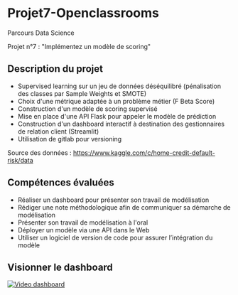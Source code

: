 # Projet7-Openclassrooms
Parcours Data Science

Projet n°7 : "Implémentez un modèle de scoring"

## Description du projet
* Supervised learning sur un jeu de données déséquilibré (pénalisation des classes par Sample Weights et SMOTE)
* Choix d'une métrique adaptée à un problème métier (F Beta Score)
* Construction d'un modèle de scoring supervisé
* Mise en place d'une API Flask pour appeler le modèle de prédiction 
* Construction d'un dashboard interactif à destination des gestionnaires de relation client (Streamlit)
* Utilisation de gitlab pour versioning

Source des données : https://www.kaggle.com/c/home-credit-default-risk/data

## Compétences évaluées
* Réaliser un dashboard pour présenter son travail de modélisation
* Rédiger une note méthodologique afin de communiquer sa démarche de modélisation
* Présenter son travail de modélisation à l'oral
* Déployer un modèle via une API dans le Web
* Utiliser un logiciel de version de code pour assurer l’intégration du modèle

## Visionner le dashboard 
[![Video dashboard](https://i.ytimg.com/vi/X8Awv1xasEw/maxresdefault.jpg)](https://www.youtube.com/watch?v=X8Awv1xasEw&feature=youtu.be)
